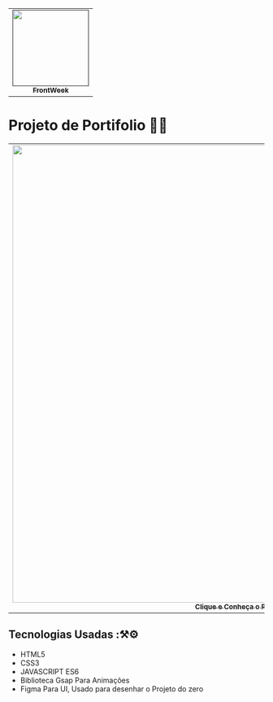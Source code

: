 <table align="center">
    <tr>
        <td align="center">
            <a href="">
                <img src="https://user-images.githubusercontent.com/78617974/125182451-7f54f780-e1e4-11eb-832f-18e5a242fd18.jpg" width="150px;" />
                <br />
                <sub><b>FrontWeek</b></sub>
            </a>
        </td>    
    </tr>
</table>

# Projeto de Portifolio 🥰🔥

<table align="center">
    <tr>
        <td align="center">
            <a href="https://portfolio-felps.netlify.app/">
                <img src="https://user-images.githubusercontent.com/78617974/125368267-476ac300-e350-11eb-8c74-d1592c5b4e45.gif" width="900px;" />
                <br />
                <sub><b>Clique e Conheça o Projeto!</b></sub>
                <br />
            </a>
        </td>    
    </tr>
</table>

## Tecnologias Usadas :⚒⚙

- HTML5
- CSS3
- JAVASCRIPT ES6
- Biblioteca Gsap Para Animações
- Figma Para UI, Usado para desenhar o Projeto do zero



